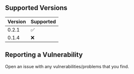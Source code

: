 ## Supported Versions

| Version | Supported          |
| ------- | ------------------ |
| 0.2.1   | :white_check_mark: |
| 0.1.4   | :x:                |

## Reporting a Vulnerability

Open an issue with any vulnerabilities/problems that you find.

